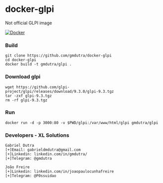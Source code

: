 # docker-glpi
Not official GLPI image

[![Docker](https://i.imgur.com/xNcs3Pm.png)]()


### Build
```
git clone https://github.com/gmdutra/docker-glpi
cd docker-glpi
docker build -t gmdutra/glpi .
```

### Download glpi
```
wget https://github.com/glpi-project/glpi/releases/download/9.3.0/glpi-9.3.tgz
tar -zxf glpi-9.3.tgz
rm -rf glpi-9.3.tgz
```

### Run
```
docker run -d -p 3000:80 -v $PWD/glpi:/var/www/html/glpi gmdutra/glpi
```

### Developers - XL Solutions
```
Gabriel Dutra
[+]Email: gabrieldmdutra@gmail.com
[+]Linkedin: linkedin.com/in/gmdutra/
[+]Telegram: @gmdutra

João Freire
[+]Linkedin: linkedin.com/in/joaopaulocunhafreire
[+]Telegram: @P0ssuidao
```


